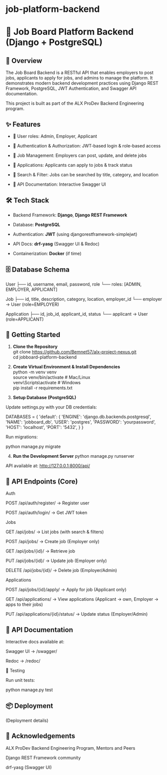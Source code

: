 # job-platform-backend
# 📌 Job Board Platform Backend (Django + PostgreSQL)
## 📖 Overview

The Job Board Backend is a RESTful API that enables employers to post jobs, applicants to apply for jobs, and admins to manage the platform.
It demonstrates modern backend development practices using Django REST Framework, PostgreSQL, JWT Authentication, and Swagger API documentation.

This project is built as part of the ALX ProDev Backend Engineering program.

## ✨ Features

- 👤 User roles: Admin, Employer, Applicant

- 🔐 Authentication & Authorization: JWT-based login & role-based access

- 💼 Job Management: Employers can post, update, and delete jobs

- 📄 Applications: Applicants can apply to jobs & track status

- 🔎 Search & Filter: Jobs can be searched by title, category, and location

- 📑 API Documentation: Interactive Swagger UI

## 🛠️ Tech Stack

- Backend Framework: **Django**, **Django REST Framework**

- Database: **PostgreSQL**

- Authentication: **JWT** (using djangorestframework-simplejwt)

- API Docs: **drf-yasg** (Swagger UI & Redoc)

- Containerization: **Docker** (if time)

## 🗄️ Database Schema
User
 ├── id, username, email, password, role
 └── roles: [ADMIN, EMPLOYER, APPLICANT]

Job
 ├── id, title, description, category, location, employer_id
 └── employer → User (role=EMPLOYER)

Application
 ├── id, job_id, applicant_id, status
 └── applicant → User (role=APPLICANT)

## 🚀 Getting Started
1. **Clone the Repository**  
git clone https://github.com/Bemnet57/alx-project-nexus.git  
cd jobboard-platform-backend

2. **Create Virtual Environment & Install Dependencies**  
python -m venv venv  
source venv/bin/activate   # Mac/Linux  
venv\Scripts\activate      # Windows    
pip install -r requirements.txt  

3. **Setup Database (PostgreSQL)**

Update settings.py with your DB credentials:

DATABASES = {
    'default': {
        'ENGINE': 'django.db.backends.postgresql',
        'NAME': 'jobboard_db',
        'USER': 'postgres',
        'PASSWORD': 'yourpassword',
        'HOST': 'localhost',
        'PORT': '5432',
    }
}


Run migrations:

python manage.py migrate

4. **Run the Development Server**
python manage.py runserver


API available at: http://127.0.0.1:8000/api/

## 🔑 API Endpoints (Core)
Auth

POST /api/auth/register/ → Register user

POST /api/auth/login/ → Get JWT token

Jobs

GET /api/jobs/ → List jobs (with search & filters)

POST /api/jobs/ → Create job (Employer only)

GET /api/jobs/{id}/ → Retrieve job

PUT /api/jobs/{id}/ → Update job (Employer only)

DELETE /api/jobs/{id}/ → Delete job (Employer/Admin)

Applications

POST /api/jobs/{id}/apply/ → Apply for job (Applicant only)

GET /api/applications/ → View applications (Applicant → own, Employer → apps to their jobs)

PUT /api/applications/{id}/status/ → Update status (Employer/Admin)

## 📑 API Documentation

Interactive docs available at:

Swagger UI → /swagger/

Redoc → /redoc/

🧪 Testing

Run unit tests:

python manage.py test

## 📦 Deployment

(Deployment details)

## 🙌 Acknowledgements

ALX ProDev Backend Engineering Program, Mentors and Peers

Django REST Framework community

drf-yasg (Swagger UI)
